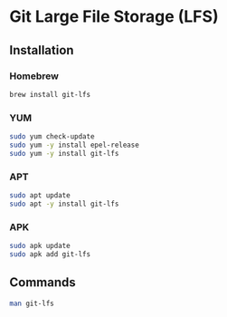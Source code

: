 # Git Large File Storage (LFS)

## Installation

### Homebrew

```sh
brew install git-lfs
```

### YUM

```sh
sudo yum check-update
sudo yum -y install epel-release
sudo yum -y install git-lfs
```

### APT

```sh
sudo apt update
sudo apt -y install git-lfs
```

### APK

```sh
sudo apk update
sudo apk add git-lfs
```

## Commands

```sh
man git-lfs
```
